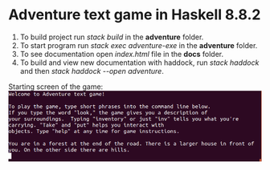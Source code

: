 # Adventure text game in Haskell 8.8.2

1. To build project run *stack build* in the **adventure** folder. 
2. To start program run *stack exec adventure-exe* in the **adventure** folder. 
3. To see documentation open *index.html* file in the **docs** folder.
4. To build and view new documentation with haddock, run *stack haddock* and then *stack haddock --open adventure*. 

Starting screen of the game:
![Start view](https://github.com/moskala/adventure-text-game/blob/main/docs/start.png)
